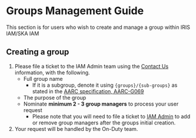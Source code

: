 # Groups Management Guide
This section is for users who wish to create and manage a group within IRIS IAM/SKA IAM

## Creating a group
1. Please file a ticket to the IAM Admin team using the [Contact Us](../../contact-us/index.md) information, with the following.
    - Full group name
        - If it is a subgroup, denote it using `{groups}/{sub-groups}` as stated in the [AARC specification, AARC-G069](https://aarc-community.org/guidelines/aarc-g069/)
    - The purpose of the group
    - Nominate **minimum 2 - 3 group managers** to process your user request
        - Please note that you will need to file a ticket to [IAM Admin](../../contact-us/index.md) to add or remove group managers after the groups initial creation.
2. Your request will be handled by the On-Duty team.

